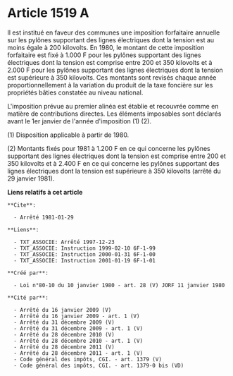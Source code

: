 # Article 1519 A

Il est institué en faveur des communes une imposition forfaitaire annuelle sur les pylônes supportant des lignes électriques
dont la tension est au moins égale à 200 kilovolts. En 1980, le montant de cette imposition forfaitaire est fixé à 1.000 F
pour les pylônes supportant des lignes électriques dont la tension est comprise entre 200 et 350 kilovolts et à 2.000 F pour
les pylônes supportant des lignes électriques dont la tension est supérieure à 350 kilovolts. Ces montants sont revisés
chaque année proportionnellement à la variation du produit de la taxe foncière sur les propriétés bâties constatée au niveau
national.

L'imposition prévue au premier alinéa est établie et recouvrée comme en matière de contributions directes. Les éléments
imposables sont déclarés avant le 1er janvier de l'année d'imposition (1) (2).

(1) Disposition applicable à partir de 1980.

(2) Montants fixés pour 1981 à 1.200 F en ce qui concerne les pylônes supportant des lignes électriques dont la tension est
comprise entre 200 et 350 kilovolts et à 2.400 F en ce qui concerne les pylônes supportant des lignes électriques dont la
tension est supérieure à 350 kilovolts (arrêté du 29 janvier 1981).

**Liens relatifs à cet article**

	**Cite**:

	  - Arrêté 1981-01-29

	**Liens**:

	  - TXT_ASSOCIE: Arrêté 1997-12-23
	  - TXT_ASSOCIE: Instruction 1999-02-10 6F-1-99
	  - TXT_ASSOCIE: Instruction 2000-01-31 6F-1-00
	  - TXT_ASSOCIE: Instruction 2001-01-19 6F-1-01

	**Créé par**:

	  - Loi n°80-10 du 10 janvier 1980 - art. 28 (V) JORF 11 janvier 1980

	**Cité par**:

	  - Arrêté du 16 janvier 2009 (V)
	  - Arrêté du 16 janvier 2009 - art. 1 (V)
	  - Arrêté du 31 décembre 2009 (V)
	  - Arrêté du 31 décembre 2009 - art. 1 (V)
	  - Arrêté du 28 décembre 2010 (V)
	  - Arrêté du 28 décembre 2010 - art. 1 (V)
	  - Arrêté du 28 décembre 2011 (V)
	  - Arrêté du 28 décembre 2011 - art. 1 (V)
	  - Code général des impôts, CGI. - art. 1379 (V)
	  - Code général des impôts, CGI. - art. 1379-0 bis (VD)
